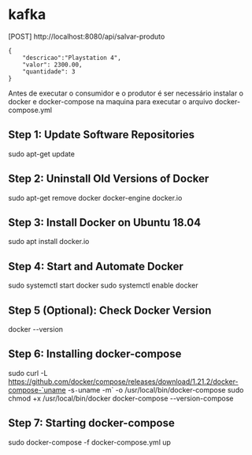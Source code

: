 # kafka

[POST] http://localhost:8080/api/salvar-produto

	{
		"descricao":"Playstation 4",
		"valor": 2300.00,
		"quantidade": 3
	}


Antes de executar o consumidor e o produtor é ser necessário instalar o docker e docker-compose na maquina para executar o arquivo docker-compose.yml

## Step 1: Update Software Repositories
sudo apt-get update

## Step 2: Uninstall Old Versions of Docker
sudo apt-get remove docker docker-engine docker.io

## Step 3: Install Docker on Ubuntu 18.04
sudo apt install docker.io

## Step 4: Start and Automate Docker
sudo systemctl start docker
sudo systemctl enable docker

## Step 5 (Optional): Check Docker Version
docker --version

## Step 6: Installing docker-compose
sudo curl -L https://github.com/docker/compose/releases/download/1.21.2/docker-compose-`uname -s`-`uname -m` -o /usr/local/bin/docker-compose
sudo chmod +x /usr/local/bin/docker
docker-compose --version-compose

## Step 7: Starting docker-compose
sudo docker-compose -f docker-compose.yml up
